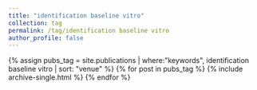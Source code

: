 ```yaml
---
title: "identification baseline vitro"
collection: tag
permalink: /tag/identification baseline vitro
author_profile: false
---
```

{% assign pubs_tag = site.publications | where:"keywords", identification baseline vitro | sort: "venue" %}
{% for post in pubs_tag %}
  {% include archive-single.html %}
{% endfor %}